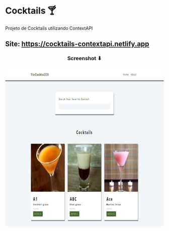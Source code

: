 # Cocktails 🍸

Projeto de Cocktails utilizando ContextAPI

## Site: https://cocktails-contextapi.netlify.app

<div align='center'>
   <h3>Screenshot ⬇<h3/>
   <img align="center" alt="Home" height="500"  src="src/assets/screenshots/home.png">   
</div>
